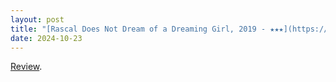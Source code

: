 ```yaml
---
layout: post
title: "[Rascal Does Not Dream of a Dreaming Girl, 2019 - ★★★](https://letterboxd.com/pavlesap/film/rascal-does-not-dream-of-a-dreaming-girl/)"
date: 2024-10-23
---
```


[Review](https://letterboxd.com/pavlesap/film/rascal-does-not-dream-of-a-dreaming-girl/).
